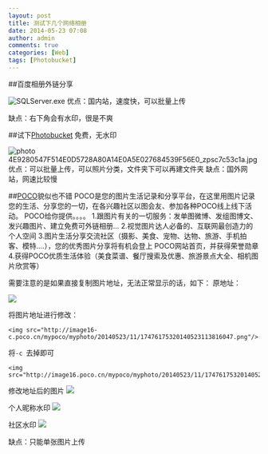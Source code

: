 ```yaml
---
layout: post
title: 测试下几个网络相册
date: 2014-05-23 07:08
author: admin
comments: true
categories: [Web]
tags: [Photobucket]
---
```


##百度相册外链分享

![SQLServer.exe](http://e.hiphotos.bdimg.com/album/s%3D550%3Bq%3D90%3Bc%3Dxiangce%2C100%2C100/sign=d7311b4cb0119313c343ffb555037dea/faf2b2119313b07e4ef285860ed7912396dd8cf5.jpg?referer=149d9678a5efce1bb33cfcfaecab&x=.jpg)
优点：国内站，速度快，可以批量上传

缺点：右下角会有水印，很是不爽

##试下[Photobucket](http://photobucket.com)
免费，无水印

 <img src="http://i1288.photobucket.com/albums/b484/waylau/waylau%20blog/4E9280547F514E0D5728A80A14E0A5E027684539F56E0_zpsc7c53c1a.jpg" border="0" alt=" photo 4E9280547F514E0D5728A80A14E0A5E027684539F56E0_zpsc7c53c1a.jpg"/> 
优点：可以批量上传，可以照片分类，文件夹下可以再建文件夹
缺点：国外网站，网速比较慢

##[POCO](www.poco.cn/)貌似也不错
POCO是您的图片生活记录和分享平台，在这里用图片记录您的生活、分享您的一切，在各兴趣社区以图会友、参加各种POCO线上线下活动。
POCO给你提供。。。。
1.跟图片有关的一切服务：发单图微博、发组图博文、发兴趣图片、建立免费可外链相册...
2.视觉图片达人必备的、互联网最创造力的个人空间
3.图片生活分享交流社区（摄影、美食、宠物、达物、旅游、手机拍客、模特....），您的优秀图片分享将有机会登上
POCO网站首页，并获得荣誉勋章
4.获得POCO优质生活体验（美食菜谱、餐厅搜索及优惠、旅游景点大全、相机图片欣赏等）

需要注意的是如果直接复制图片地址，无法正常显示的话，如下：
原地址：

<img src="http://image16-c.poco.cn/mypoco/myphoto/20140523/11/17476175320140523113816047.png"/>

将图片地址进行修改：

	<img src="http://image16-c.poco.cn/mypoco/myphoto/20140523/11/17476175320140523113816047.png"/>

将`-c `去掉即可

	<img src="http://image16.poco.cn/mypoco/myphoto/20140523/11/17476175320140523113816047.png"/>
修改地址后的图片
<img src="http://image16.poco.cn/mypoco/myphoto/20140523/11/17476175320140523113726012.png?280x280_130"/>


个人昵称水印
<img src="http://image16.poco.cn/mypoco/myphoto/20140523/14/17476175320140523144127031.png?280x280_130"/>

社区水印
<img src="http://image16.poco.cn/mypoco/myphoto/20140523/11/17476175320140523113816047.png?280x280_130"/>

缺点：只能单张图片上传